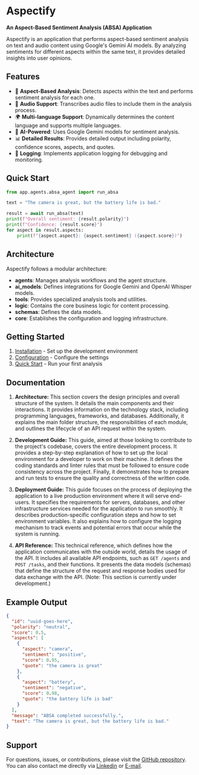 # Aspectify

**An Aspect-Based Sentiment Analysis (ABSA) Application**

Aspectify is an application that performs aspect-based sentiment analysis on text and audio content using Google's Gemini AI models. By analyzing sentiments for different aspects within the same text, it provides detailed insights into user opinions.

## Features

- 🎯 **Aspect-Based Analysis**: Detects aspects within the text and performs sentiment analysis for each one.
- 🎤 **Audio Support**: Transcribes audio files to include them in the analysis process.
- 🌍 **Multi-language Support**: Dynamically determines the content language and supports multiple languages.
- 🤖 **AI-Powered**: Uses Google Gemini models for sentiment analysis.
- 📊 **Detailed Results**: Provides detailed output including polarity, confidence scores, aspects, and quotes.
- 📝 **Logging**: Implements application logging for debugging and monitoring.

## Quick Start

```python
from app.agents.absa_agent import run_absa

text = "The camera is great, but the battery life is bad."

result = await run_absa(text)
print(f"Overall sentiment: {result.polarity}")
print(f"Confidence: {result.score}")
for aspect in result.aspects:
    print(f"{aspect.aspect}: {aspect.sentiment} ({aspect.score})")
```

## Architecture

Aspectify follows a modular architecture:
- **agents**: Manages analysis workflows and the agent structure.
- **ai_models**: Defines integrations for Google Gemini and OpenAI Whisper models.
- **tools**: Provides specialized analysis tools and utilities.
- **logic**: Contains the core business logic for content processing.
- **schemas**: Defines the data models.
- **core**: Establishes the configuration and logging infrastructure.

## Getting Started

1. [Installation](getting-started/installation.md) - Set up the development environment
2. [Configuration](getting-started/configuration.md) - Configure the settings
3. [Quick Start](getting-started/quick-start.md) - Run your first analysis

## Documentation

1. **Architecture:** This section covers the design principles and overall structure of the system. It details the main components and their interactions. It provides information on the technology stack, including programming languages, frameworks, and databases. Additionally, it explains the main folder structure, the responsibilities of each module, and outlines the lifecycle of an API request within the system.

2. **Development Guide:** This guide, aimed at those looking to contribute to the project's codebase, covers the entire development process. It provides a step-by-step explanation of how to set up the local environment for a developer to work on their machine. It defines the coding standards and linter rules that must be followed to ensure code consistency across the project. Finally, it demonstrates how to prepare and run tests to ensure the quality and correctness of the written code.

3. **Deployment Guide:** This guide focuses on the process of deploying the application to a live production environment where it will serve end-users. It specifies the requirements for servers, databases, and other infrastructure services needed for the application to run smoothly. It describes production-specific configuration steps and how to set environment variables. It also explains how to configure the logging mechanism to track events and potential errors that occur while the system is running.

4. **API Reference:** This technical reference, which defines how the application communicates with the outside world, details the usage of the API. It includes all available API endpoints, such as `GET /agents` and `POST /tasks`, and their functions. It presents the data models (schemas) that define the structure of the request and response bodies used for data exchange with the API. (Note: This section is currently under development.)

## Example Output

```json
{
  "id": "uuid-goes-here",
  "polarity": "neutral",
  "score": 0.5,
  "aspects": [
    {
      "aspect": "camera",
      "sentiment": "positive",
      "score": 0.95,
      "quote": "the camera is great"
    },
    {
      "aspect": "battery",
      "sentiment": "negative", 
      "score": 0.98,
      "quote": "the battery life is bad"
    }
  ],
  "message": "ABSA completed successfully.",
  "text": "The camera is great, but the battery life is bad."
}
```

## Support

For questions, issues, or contributions, please visit the [GitHub repository](https://github.com/hanifekaptan/Aspectify). You can also contact me directly via [Linkedin](https://medium.com/@hanifekaptan) or [E-mail](mailto:hanifekaptan.dev@gmail.com).
